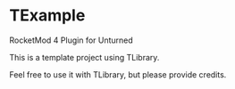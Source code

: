# TExample
RocketMod 4 Plugin for Unturned

This is a template project using TLibrary.

Feel free to use it with TLibrary, but please provide credits.

